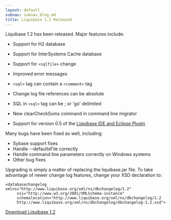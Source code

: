 ```yaml
---
layout: default
subnav: subnav_blog.md
title: Liquibase 1.2 Released
---
```

Liquibase 1.2 has been released.  Major features include:



- Support for H2 database
- Support for InterSystems Cache database
- Support for `<sqlfile>` change
- Improved error messages
- `<sql>` tag can contain a `<comment>` tag
- Change log file references can be absolute
- SQL in `<sql>` tag can be ; or 'go' delimited
- New clearCheckSums command in command line migrator

- Support for version 0.5 of the <a href="http://www.liquibase.org/refactoring_ide/index.html">Liquibase IDE and Eclipse Plugin</a>

Many bugs have been fixed as well, including:



- Sybase support fixes
- Handle --defaultsFile correctly
- Handle command line parameters correctly on Windows systems
- Other bug fixes


Upgrading is simply a matter of replacing the liquibase.jar file. To take advantage of newer change log features, change your XSD declaration to:

    <databasechangelog xmlns="http://www.liquibase.org/xml/ns/dbchangelog/1.2"
         xsi="http://www.w3.org/2001/XMLSchema-instance"
         schemalocation="http://www.liquibase.org/xml/ns/dbchangelog/1.2
         http://www.liquibase.org/xml/ns/dbchangelog/dbchangelog-1.2.xsd">

<a href="http://www.liquibase.org/download.html">Download Liquibase 1.2</a>

